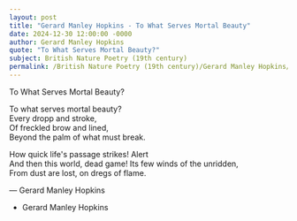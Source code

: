 ```yaml
---
layout: post
title: "Gerard Manley Hopkins - To What Serves Mortal Beauty"
date: 2024-12-30 12:00:00 -0000
author: Gerard Manley Hopkins
quote: "To What Serves Mortal Beauty?"
subject: British Nature Poetry (19th century)
permalink: /British Nature Poetry (19th century)/Gerard Manley Hopkins/Gerard Manley Hopkins - To What Serves Mortal Beauty
---
```


To What Serves Mortal Beauty?

To what serves mortal beauty?  
Every dropp and stroke,  
Of freckled brow and lined,  
Beyond the palm of what must break.

How quick life's passage strikes! Alert  
And then this world, dead game!
Its few winds of the unridden,  
From dust are lost, on dregs of flame.

— Gerard Manley Hopkins

- Gerard Manley Hopkins
